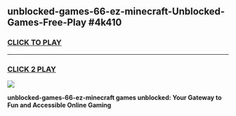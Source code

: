 
## unblocked-games-66-ez-minecraft-Unblocked-Games-Free-Play #4k410
<h3>
<a href="https://us.freeplayer.one?title=unblocked-games-66-ez-minecraft&ref=9M">CLICK TO PLAY</a></h3>
<hr>

<h3>
<a href="https://us.freeplayer.one?title=unblocked-games-66-ez-minecraft&ref=9M">CLICK 2 PLAY</a>
  
</h3>

<a href="https://us.freeplayer.one?title=unblocked-games-66-ez-minecraft&ref=9M"><img src="https://clearcache.store/games.png"></a>


**unblocked-games-66-ez-minecraft games unblocked: Your Gateway to Fun and Accessible Online Gaming**
